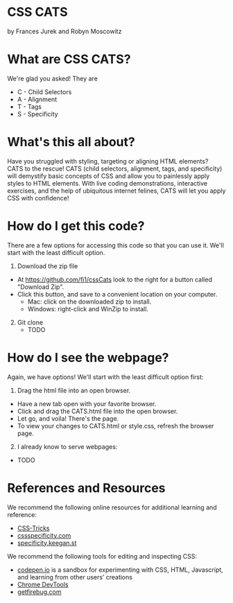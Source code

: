 # CSS CATS
by Frances Jurek and Robyn Moscowitz

# What are CSS CATS?
We're glad you asked! They are
* C - Child Selectors
* A - Alignment
* T - Tags
* S - Specificity

# What's this all about?
Have you struggled with styling, targeting or aligning HTML elements? CATS to the rescue! CATS (child selectors, alignment, tags, and specificity) will demystify basic concepts of CSS and allow you to painlessly apply styles to HTML elements. With live coding demonstrations, interactive exercises, and the help of ubiquitous internet felines, CATS will let you apply CSS with confidence!

# How do I get this code?
There are a few options for accessing this code so that you can use it. We'll start with the least difficult option.

1. Download the zip file
  * At https://github.com/fj1/cssCats look to the right for a button called "Download Zip".
  * Click this button, and save to a convenient location on your computer.
    * Mac: click on the downloaded zip to install.
    * Windows: right-click and WinZip to install.

2. Git clone
	* TODO

# How do I see the webpage?
Again, we have options! We'll start with the least difficult option first:

1. Drag the html file into an open browser.
  * Have a new tab open with your favorite browser.
  * Click and drag the CATS.html file into the open browser.
  * Let go, and voila! There's the page.
  * To view your changes to CATS.html or style.css, refresh the browser page.

2. I already know to serve webpages:
  * TODO

# References and Resources
We recommend the following online resources for additional learning and reference:
  * [CSS-Tricks](css-tricks.com)
  * [cssspecificity.com](cssspecificity.com)
  * [specificity.keegan.st](specificity.keegan.st)

We recommend the following tools for editing and inspecting CSS:
  * [codepen.io](codepen.io) is a sandbox for experimenting with CSS, HTML, Javascript, and learning from other users’ creations
  * [Chrome DevTools](developer.chrome.com/devtools)
  * [getfirebug.com](getfirebug.com)

